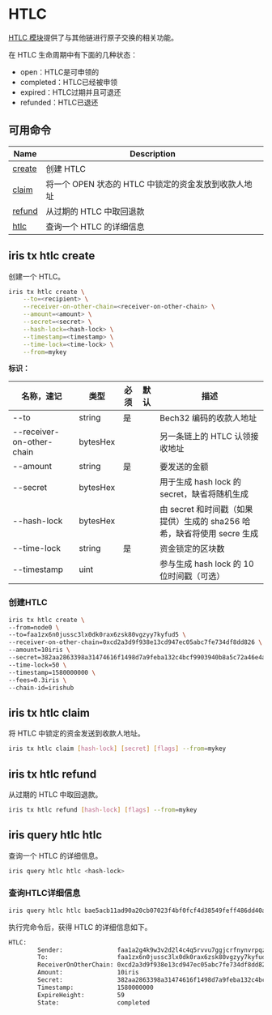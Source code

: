 # HTLC

[HTLC 模块](../features/htlc.md)提供了与其他链进行原子交换的相关功能。

在 HTLC 生命周期中有下面的几种状态：

- open：HTLC是可申领的
- completed：HTLC已经被申领
- expired：HTLC过期并且可退还
- refunded：HTLC已退还

## 可用命令

| Name                           | Description                                          |
| ------------------------------ | ---------------------------------------------------- |
| [create](#iris-tx-htlc-create) | 创建 HTLC                                            |
| [claim](#iris-tx-htlc-claim)   | 将一个 OPEN 状态的 HTLC 中锁定的资金发放到收款人地址 |
| [refund](#iris-tx-htlc-refund) | 从过期的 HTLC 中取回退款                             |
| [htlc](#iris-query-htlc-htlc)  | 查询一个 HTLC 的详细信息                             |

## iris tx htlc create

创建一个 HTLC。

```bash
iris tx htlc create \
    --to=<recipient> \
    --receiver-on-other-chain=<receiver-on-other-chain> \
    --amount=<amount> \
    --secret=<secret> \
    --hash-lock=<hash-lock> \
    --timestamp=<timestamp> \
    --time-lock=<time-lock> \
    --from=mykey
```

**标识：**

| 名称，速记                | 类型     | 必须 | 默认 | 描述                                                                    |
| ------------------------- | -------- | ---- | ---- | ----------------------------------------------------------------------- |
| --to                      | string   | 是   |      | Bech32 编码的收款人地址                                                 |
| --receiver-on-other-chain | bytesHex |      |      | 另一条链上的 HTLC 认领接收地址                                          |
| --amount                  | string   | 是   |      | 要发送的金额                                                            |
| --secret                  | bytesHex |      |      | 用于生成 hash lock 的 secret，缺省将随机生成                            |
| --hash-lock               | bytesHex |      |      | 由 secret 和时间戳（如果提供）生成的 sha256 哈希，缺省将使用 secre 生成 |
| --time-lock               | string   | 是   |      | 资金锁定的区块数                                                        |
| --timestamp               | uint     |      |      | 参与生成 hash lock 的 10 位时间戳（可选）                               |

### 创建HTLC

```bash
iris tx htlc create \
--from=node0 \
--to=faa1zx6n0jussc3lx0dk0rax6zsk80vgzyy7kyfud5 \
--receiver-on-other-chain=0xcd2a3d9f938e13cd947ec05abc7fe734df8dd826 \
--amount=10iris \
--secret=382aa2863398a31474616f1498d7a9feba132c4bcf9903940b8a5c72a46e4a41 \
--time-lock=50 \
--timestamp=1580000000 \
--fees=0.3iris \
--chain-id=irishub
```

## iris tx htlc claim

将 HTLC 中锁定的资金发送到收款人地址。

```bash
iris tx htlc claim [hash-lock] [secret] [flags] --from=mykey
```

## iris tx htlc refund

从过期的 HTLC 中取回退款。

```bash
iris tx htlc refund [hash-lock] [flags] --from=mykey
```

## iris query htlc htlc

查询一个 HTLC 的详细信息。

```bash
iris query htlc htlc <hash-lock>
```

### 查询HTLC详细信息

```bash
iris query htlc htlc bae5acb11ad90a20cb07023f4bf0fcf4d38549feff486dd40a1fbe871b4aabdf
```

执行完命令后，获得 HTLC 的详细信息如下。

```bash
HTLC:
        Sender:               faa1a2g4k9w3v2d2l4c4q5rvvu7ggjcrfnynvrpqze
        To:                   faa1zx6n0jussc3lx0dk0rax6zsk80vgzyy7kyfud5
        ReceiverOnOtherChain: 0xcd2a3d9f938e13cd947ec05abc7fe734df8dd826
        Amount:               10iris
        Secret:               382aa2863398a31474616f1498d7a9feba132c4bcf9903940b8a5c72a46e4a41
        Timestamp:            1580000000
        ExpireHeight:         59
        State:                completed
```
